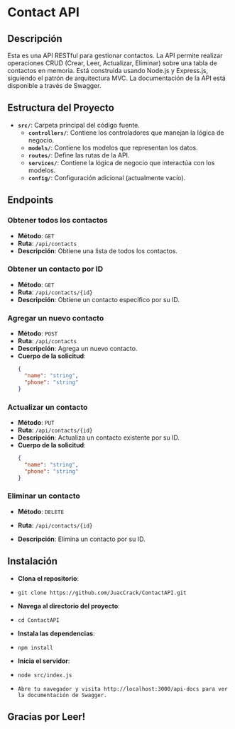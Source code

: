 # Contact API

## Descripción

Esta es una API RESTful para gestionar contactos. La API permite realizar operaciones CRUD (Crear, Leer, Actualizar, Eliminar) sobre una tabla de contactos en memoria. Está construida usando Node.js y Express.js, siguiendo el patrón de arquitectura MVC. La documentación de la API está disponible a través de Swagger.

## Estructura del Proyecto

- **`src/`**: Carpeta principal del código fuente.
  - **`controllers/`**: Contiene los controladores que manejan la lógica de negocio.
  - **`models/`**: Contiene los modelos que representan los datos.
  - **`routes/`**: Define las rutas de la API.
  - **`services/`**: Contiene la lógica de negocio que interactúa con los modelos.
  - **`config/`**: Configuración adicional (actualmente vacío).

## Endpoints

### Obtener todos los contactos

- **Método**: `GET`
- **Ruta**: `/api/contacts`
- **Descripción**: Obtiene una lista de todos los contactos.

### Obtener un contacto por ID

- **Método**: `GET`
- **Ruta**: `/api/contacts/{id}`
- **Descripción**: Obtiene un contacto específico por su ID.

### Agregar un nuevo contacto

- **Método**: `POST`
- **Ruta**: `/api/contacts`
- **Descripción**: Agrega un nuevo contacto.
- **Cuerpo de la solicitud**:
  ```json
  {
    "name": "string",
    "phone": "string"
  }
  ```

### Actualizar un contacto

- **Método**: `PUT`
- **Ruta**: `/api/contacts/{id}`
- **Descripción**: Actualiza un contacto existente por su ID.
- **Cuerpo de la solicitud**:
  ```json
  {
    "name": "string",
    "phone": "string"
  }
  ```

### Eliminar un contacto
- **Método**: `DELETE`
- **Ruta**: `/api/contacts/{id}`

- **Descripción**: Elimina un contacto por su ID.

## Instalación

- **Clona el repositorio**:
- `git clone https://github.com/JuacCrack/ContactAPI.git`


- **Navega al directorio del proyecto**:
- `cd ContactAPI`

- **Instala las dependencias**:
- `npm install`

- **Inicia el servidor**:
- `node src/index.js`
- `Abre tu navegador y visita http://localhost:3000/api-docs para ver la documentación de Swagger.`

## Gracias por Leer!

